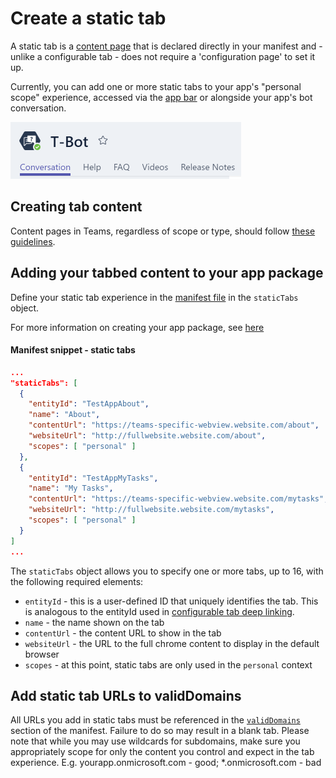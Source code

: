 # Create a static tab

A static tab is a [content page](createcontentpage.md) that is declared directly in your manifest and - unlike a configurable tab - does not require a 'configuration page' to set it up.

Currently, you can add one or more static tabs to your app's "personal scope" experience, accessed via the [app bar](teamsapps.md) or alongside your app's bot conversation.

![Static Tabs example](images/tabs_in_bot.PNG)

## Creating tab content

Content pages in Teams, regardless of scope or type, should follow [these guidelines](createcontentpage.md).

## Adding your tabbed content to your app package

Define your static tab experience in the [manifest file](schema.md) in the `staticTabs` object.  

For more information on creating your app package, see [here](createpackage.md)

#### Manifest snippet - static tabs

```json
...
"staticTabs": [
  {
    "entityId": "TestAppAbout",
    "name": "About",
    "contentUrl": "https://teams-specific-webview.website.com/about",
    "websiteUrl": "http://fullwebsite.website.com/about",
    "scopes": [ "personal" ]
  },
  {
    "entityId": "TestAppMyTasks",
    "name": "My Tasks",
    "contentUrl": "https://teams-specific-webview.website.com/mytasks",
    "websiteUrl": "http://fullwebsite.website.com/mytasks",
    "scopes": [ "personal" ]
  }
]
...
```

<!-- TODO get this from sample app -->

The `staticTabs` object allows you to specify one or more tabs, up to 16, with the following required elements:

* `entityId` - this is a user-defined ID that uniquely identifies the tab.  This is analogous to the entityId used in [configurable tab deep linking](deeplinks.md).
* `name` - the name shown on the tab
* `contentUrl` - the content URL to show in the tab
* `websiteUrl` - the URL to the full chrome content to display in the default browser
* `scopes` - at this point, static tabs are only used in the `personal` context

## Add static tab URLs to validDomains

All URLs you add in static tabs must be referenced in the [`validDomains`](schema.md#validdomains) section of the manifest.  Failure to do so may result in a blank tab.  Please note that while you may use wildcards for subdomains, make sure you appropriately scope for only the content you control and expect in the tab experience.  E.g. yourapp.onmicrosoft.com - good; *.onmicrosoft.com - bad



